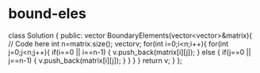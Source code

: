 # bound-eles
class Solution {
public:
    vector<int> BoundaryElements(vector<vector<int>>&matrix){
        // Code here
        int n=matrix.size();
        vector<int>v;
        for(int i=0;i<n;i++){
            for(int j=0;j<n;j++){
               if(i==0 || i==n-1)
               {
                   v.push_back(matrix[i][j]);
               }
               else {
                   if(j==0 || j==n-1)
               {
                   v.push_back(matrix[i][j]);
               }
            }
        }
        }
        return v;
    }
};
